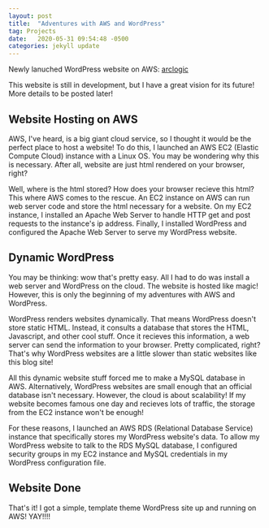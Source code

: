 ```yaml
---
layout: post
title:  "Adventures with AWS and WordPress"
tag: Projects
date:   2020-05-31 09:54:48 -0500
categories: jekyll update
---
```


Newly lanuched WordPress website on AWS: [arclogic][arclogic_link]

This website is still in development, but I have a great vision for its future!
More details to be posted later!

## Website Hosting on AWS
AWS, I've heard, is a big giant cloud service, so I thought it would be the perfect place to host a website!
To do this, I launched an AWS EC2 (Elastic Compute Cloud) instance with a Linux OS. You may be wondering why 
this is necessary. After all, website are just html rendered on your browser, right?

Well, where is the html stored? How does your browser recieve this html? This where AWS comes to the rescue.
An EC2 instance on AWS can run web server code and store the html necessary for a website.
On my EC2 instance, I installed an Apache Web Server to handle HTTP get and post requests to the instance's ip
address. Finally, I installed WordPress and configured the Apache Web Server to serve my WordPress website.

## Dynamic WordPress
You may be thinking: wow that's pretty easy. All I had to do was install a web server and WordPress on the cloud.
The website is hosted like magic! However, this is only the beginning of my adventures with AWS and WordPress.

WordPress renders websites dynamically. That means WordPress doesn't store static HTML. Instead, it consults a
database that stores the HTML, Javascript, and other cool stuff. Once it recieves this information, a web server
can send the information to your browser. Pretty complicated, right? That's why WordPress websites are a little
slower than static websites like this blog site!

All this dynamic website stuff forced me to make a MySQL database in AWS. Alternatively, WordPress websites
are small enough that an official database isn't necessary. However, the cloud is about scalability! If my
website becomes famous one day and recieves lots of traffic, the storage from the EC2 instance won't be enough!

For these reasons, I launched an AWS RDS (Relational Database Service) instance that specifically stores my
WordPress website's data. To allow my WordPress website to talk to the RDS MySQL database, I configured security
groups in my EC2 instance and MySQL credentials in my WordPress configuration file.

## Website Done
That's it! I got a simple, template theme WordPress site up and running on AWS!
YAY!!!!





[arclogic_link]: http://www.arclogic.com/

